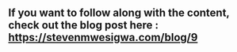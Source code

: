 ## If you want to follow along with the content, check out the blog post here : https://stevenmwesigwa.com/blog/9

